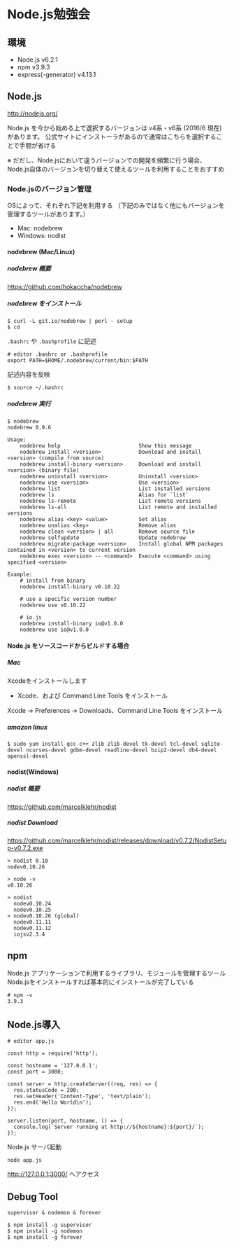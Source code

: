 # Node.js勉強会
## 環境
- Node.js v6.2.1
- npm v3.9.3
- express(-generator) v4.13.1

## Node.js
http://nodejs.org/

Node.js を今から始める上で選択するバージョンは v4系・v6系 (2016/6 現在) があります。
公式サイトにインストーラがあるので通常はこちらを選択することで手間が省ける

※ だだし、Node.jsにおいて違うバージョンでの開発を頻繁に行う場合、Node.js自体のバージョンを切り替えて使えるツールを利用することをおすすめ

### Node.jsのバージョン管理
OSによって、それぞれ下記を利用する
（下記のみではなく他にもバージョンを管理するツールがあります。）

- Mac: nodebrew
- Windows: nodist

#### nodebrew (Mac/Linux)

##### nodebrew 概要

https://github.com/hokaccha/nodebrew

##### nodebrew をインストール

```
$ curl -L git.io/nodebrew | perl - setup
$ cd
```

``.bashrc`` や ``.bashprofile`` に記述

```
# editor .bashrc or .bashprofile
export PATH=$HOME/.nodebrew/current/bin:$PATH
```

記述内容を反映

```
$ source ~/.bashrc
```

##### nodebrew 実行

```
$ nodebrew
nodebrew 0.9.6

Usage:
    nodebrew help                         Show this message
    nodebrew install <version>            Download and install <version> (compile from source)
    nodebrew install-binary <version>     Download and install <version> (binary file)
    nodebrew uninstall <version>          Uninstall <version>
    nodebrew use <version>                Use <version>
    nodebrew list                         List installed versions
    nodebrew ls                           Alias for `list`
    nodebrew ls-remote                    List remote versions
    nodebrew ls-all                       List remote and installed versions
    nodebrew alias <key> <value>          Set alias
    nodebrew unalias <key>                Remove alias
    nodebrew clean <version> | all        Remove source file
    nodebrew selfupdate                   Update nodebrew
    nodebrew migrate-package <version>    Install global NPM packages contained in <version> to current version
    nodebrew exec <version> -- <command>  Execute <command> using specified <version>

Example:
    # install from binary
    nodebrew install-binary v0.10.22

    # use a specific version number
    nodebrew use v0.10.22

    # io.js
    nodebrew install-binary io@v1.0.0
    nodebrew use io@v1.0.0

```
#### Node.js をソースコードからビルドする場合

##### Mac

Xcodeをインストールします

- Xcode、および Command Line Tools をインストール

Xcode -> Preferences -> Downloads、Command Line Tools をインストール

##### amazon linux

```
$ sudo yum install gcc-c++ zlib zlib-devel tk-devel tcl-devel sqlite-devel ncurses-devel gdbm-devel readline-devel bzip2-devel db4-devel openssl-devel
```

#### nodist(Windows)

##### nodist 概要

https://github.com/marcelklehr/nodist

##### nodist Download

https://github.com/marcelklehr/nodist/releases/download/v0.7.2/NodistSetup-v0.7.2.exe

```
> nodist 0.10
nodev0.10.26

> node -v
v0.10.26

> nodist
  nodev0.10.24
  nodev0.10.25
> nodev0.10.26 (global)
  nodev0.11.11
  nodev0.11.12
  iojsv2.3.4
```

## npm
Node.js アプリケーションで利用するライブラリ、モジュールを管理するツール
Node.jsをインストールすれば基本的にインストールが完了している

```
# npm -v
3.9.3
```

## Node.js導入

```
# editor app.js

const http = require('http');

const hostname = '127.0.0.1';
const port = 3000;

const server = http.createServer((req, res) => {
  res.statusCode = 200;
  res.setHeader('Content-Type', 'text/plain');
  res.end('Hello World\n');
});

server.listen(port, hostname, () => {
  console.log(`Server running at http://${hostname}:${port}/`);
});

```

Node.js サーバ起動

```
node app.js
```

http://127.0.0.1:3000/ へアクセス

## Debug Tool

``supervisor & nodemon & forever``

```
$ npm install -g supervisor
$ npm install -g nodemon
$ npm install -g forever
```
